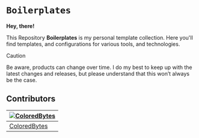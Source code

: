 # `Boilerplates`

**Hey, there!**

This Repository **Boilerplates** is my personal template collection. Here you'll find templates, and configurations for various tools, and technologies.

> [!CAUTION]
> Be aware, products can change over time. I do my best to keep up with the latest changes and releases, but please understand that this won’t always be the case.


## Contributors

| [![ColoredBytes](https://github.com/ColoredBytes.png?size=100)](https://github.com/ColoredBytes) |
| ---------------------------------------------------------------------------------------- |
| [ColoredBytes](https://github.com/ColoredBytes)                                               |
